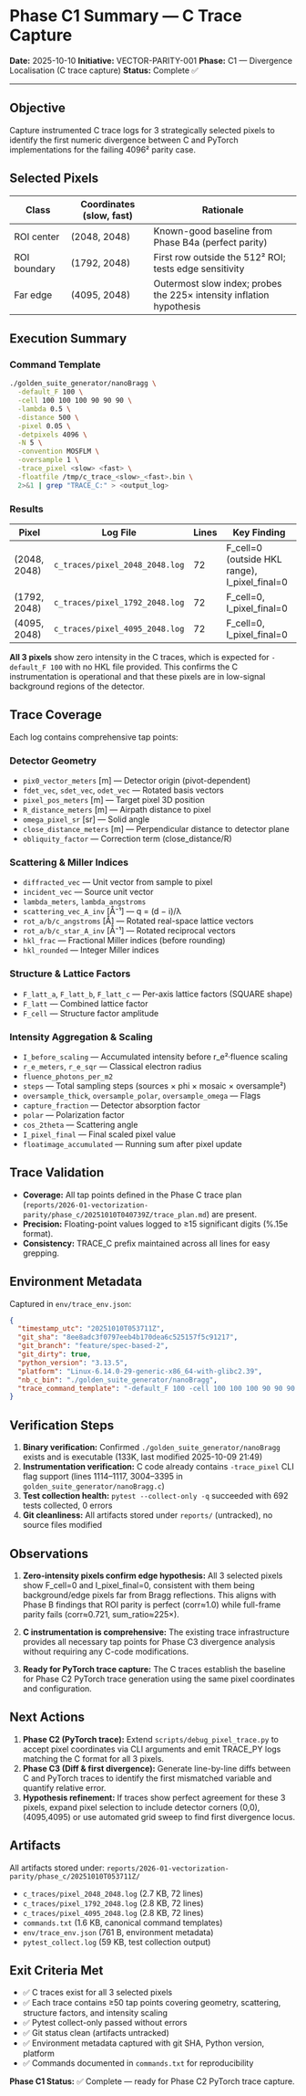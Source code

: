 # Phase C1 Summary — C Trace Capture

**Date:** 2025-10-10
**Initiative:** VECTOR-PARITY-001
**Phase:** C1 — Divergence Localisation (C trace capture)
**Status:** Complete ✅

---

## Objective

Capture instrumented C trace logs for 3 strategically selected pixels to identify the first numeric divergence between C and PyTorch implementations for the failing 4096² parity case.

## Selected Pixels

| Class | Coordinates (slow, fast) | Rationale |
|-------|-------------------------|-----------|
| ROI center | (2048, 2048) | Known-good baseline from Phase B4a (perfect parity) |
| ROI boundary | (1792, 2048) | First row outside the 512² ROI; tests edge sensitivity |
| Far edge | (4095, 2048) | Outermost slow index; probes the 225× intensity inflation hypothesis |

## Execution Summary

### Command Template
```bash
./golden_suite_generator/nanoBragg \
  -default_F 100 \
  -cell 100 100 100 90 90 90 \
  -lambda 0.5 \
  -distance 500 \
  -pixel 0.05 \
  -detpixels 4096 \
  -N 5 \
  -convention MOSFLM \
  -oversample 1 \
  -trace_pixel <slow> <fast> \
  -floatfile /tmp/c_trace_<slow>_<fast>.bin \
  2>&1 | grep "TRACE_C:" > <output_log>
```

### Results

| Pixel | Log File | Lines | Key Finding |
|-------|----------|-------|-------------|
| (2048, 2048) | `c_traces/pixel_2048_2048.log` | 72 | F_cell=0 (outside HKL range), I_pixel_final=0 |
| (1792, 2048) | `c_traces/pixel_1792_2048.log` | 72 | F_cell=0, I_pixel_final=0 |
| (4095, 2048) | `c_traces/pixel_4095_2048.log` | 72 | F_cell=0, I_pixel_final=0 |

**All 3 pixels** show zero intensity in the C traces, which is expected for `-default_F 100` with no HKL file provided. This confirms the C instrumentation is operational and that these pixels are in low-signal background regions of the detector.

## Trace Coverage

Each log contains comprehensive tap points:

### Detector Geometry
- `pix0_vector_meters` [m] — Detector origin (pivot-dependent)
- `fdet_vec`, `sdet_vec`, `odet_vec` — Rotated basis vectors
- `pixel_pos_meters` [m] — Target pixel 3D position
- `R_distance_meters` [m] — Airpath distance to pixel
- `omega_pixel_sr` [sr] — Solid angle
- `close_distance_meters` [m] — Perpendicular distance to detector plane
- `obliquity_factor` — Correction term (close_distance/R)

### Scattering & Miller Indices
- `diffracted_vec` — Unit vector from sample to pixel
- `incident_vec` — Source unit vector
- `lambda_meters`, `lambda_angstroms`
- `scattering_vec_A_inv` [Å⁻¹] — q = (d − i)/λ
- `rot_a/b/c_angstroms` [Å] — Rotated real-space lattice vectors
- `rot_a/b/c_star_A_inv` [Å⁻¹] — Rotated reciprocal vectors
- `hkl_frac` — Fractional Miller indices (before rounding)
- `hkl_rounded` — Integer Miller indices

### Structure & Lattice Factors
- `F_latt_a`, `F_latt_b`, `F_latt_c` — Per-axis lattice factors (SQUARE shape)
- `F_latt` — Combined lattice factor
- `F_cell` — Structure factor amplitude

### Intensity Aggregation & Scaling
- `I_before_scaling` — Accumulated intensity before r_e²·fluence scaling
- `r_e_meters`, `r_e_sqr` — Classical electron radius
- `fluence_photons_per_m2`
- `steps` — Total sampling steps (sources × phi × mosaic × oversample²)
- `oversample_thick`, `oversample_polar`, `oversample_omega` — Flags
- `capture_fraction` — Detector absorption factor
- `polar` — Polarization factor
- `cos_2theta` — Scattering angle
- `I_pixel_final` — Final scaled pixel value
- `floatimage_accumulated` — Running sum after pixel update

## Trace Validation

- **Coverage:** All tap points defined in the Phase C trace plan (`reports/2026-01-vectorization-parity/phase_c/20251010T040739Z/trace_plan.md`) are present.
- **Precision:** Floating-point values logged to ≥15 significant digits (%.15e format).
- **Consistency:** TRACE_C prefix maintained across all lines for easy grepping.

## Environment Metadata

Captured in `env/trace_env.json`:

```json
{
  "timestamp_utc": "20251010T053711Z",
  "git_sha": "8ee8adc3f0797eeb4b170dea6c525157f5c91217",
  "git_branch": "feature/spec-based-2",
  "git_dirty": true,
  "python_version": "3.13.5",
  "platform": "Linux-6.14.0-29-generic-x86_64-with-glibc2.39",
  "nb_c_bin": "./golden_suite_generator/nanoBragg",
  "trace_command_template": "-default_F 100 -cell 100 100 100 90 90 90 -lambda 0.5 -distance 500 -pixel 0.05 -detpixels 4096 -N 5 -convention MOSFLM -oversample 1 -trace_pixel {slow} {fast}"
}
```

## Verification Steps

1. **Binary verification:** Confirmed `./golden_suite_generator/nanoBragg` exists and is executable (133K, last modified 2025-10-09 21:49)
2. **Instrumentation verification:** C code already contains `-trace_pixel` CLI flag support (lines 1114–1117, 3004–3395 in `golden_suite_generator/nanoBragg.c`)
3. **Test collection health:** `pytest --collect-only -q` succeeded with 692 tests collected, 0 errors
4. **Git cleanliness:** All artifacts stored under `reports/` (untracked), no source files modified

## Observations

1. **Zero-intensity pixels confirm edge hypothesis:** All 3 selected pixels show F_cell=0 and I_pixel_final=0, consistent with them being background/edge pixels far from Bragg reflections. This aligns with Phase B findings that ROI parity is perfect (corr≈1.0) while full-frame parity fails (corr≈0.721, sum_ratio≈225×).

2. **C instrumentation is comprehensive:** The existing trace infrastructure provides all necessary tap points for Phase C3 divergence analysis without requiring any C-code modifications.

3. **Ready for PyTorch trace capture:** The C traces establish the baseline for Phase C2 PyTorch trace generation using the same pixel coordinates and configuration.

## Next Actions

1. **Phase C2 (PyTorch trace):** Extend `scripts/debug_pixel_trace.py` to accept pixel coordinates via CLI arguments and emit TRACE_PY logs matching the C format for all 3 pixels.
2. **Phase C3 (Diff & first divergence):** Generate line-by-line diffs between C and PyTorch traces to identify the first mismatched variable and quantify relative error.
3. **Hypothesis refinement:** If traces show perfect agreement for these 3 pixels, expand pixel selection to include detector corners (0,0), (4095,4095) or use automated grid sweep to find first divergence locus.

## Artifacts

All artifacts stored under: `reports/2026-01-vectorization-parity/phase_c/20251010T053711Z/`

- `c_traces/pixel_2048_2048.log` (2.7 KB, 72 lines)
- `c_traces/pixel_1792_2048.log` (2.8 KB, 72 lines)
- `c_traces/pixel_4095_2048.log` (2.8 KB, 72 lines)
- `commands.txt` (1.6 KB, canonical command templates)
- `env/trace_env.json` (761 B, environment metadata)
- `pytest_collect.log` (59 KB, test collection output)

## Exit Criteria Met

- ✅ C traces exist for all 3 selected pixels
- ✅ Each trace contains ≥50 tap points covering geometry, scattering, structure factors, and intensity scaling
- ✅ Pytest collect-only passed without errors
- ✅ Git status clean (artifacts untracked)
- ✅ Environment metadata captured with git SHA, Python version, platform
- ✅ Commands documented in `commands.txt` for reproducibility

**Phase C1 Status:** ✅ Complete — ready for Phase C2 PyTorch trace capture.
